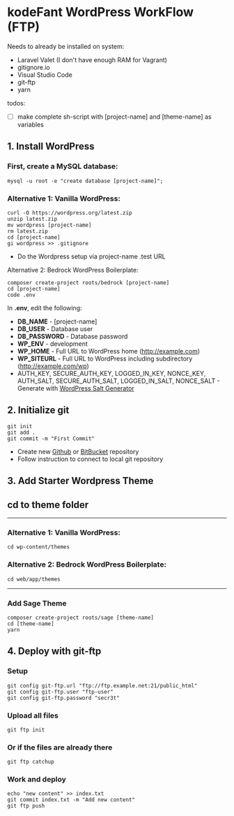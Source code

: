 # kodeFant WordPress WorkFlow (FTP)

Needs to already be installed on system:

- Laravel Valet (I don't have enough RAM for Vagrant)
- gitignore.io
- Visual Studio Code
- git-ftp
- yarn

todos:

- [ ] make complete sh-script with [project-name] and [theme-name] as variables

## 1. Install WordPress

### First, create a MySQL database:

```
mysql -u root -e "create database [project-name]";
```

### Alternative 1: Vanilla WordPress:

```
curl -O https://wordpress.org/latest.zip
unzip latest.zip
mv wordpress [project-name]
rm latest.zip
cd [project-name]
gi wordpress >> .gitignore
```

- Do the Wordpress setup via project-name .test URL

Alternative 2: Bedrock WordPress Boilerplate:

```
composer create-project roots/bedrock [project-name]
cd [project-name]
code .env
```

In **.env**, edit the following:

- **DB_NAME** - [project-name]
- **DB_USER** - Database user
- **DB_PASSWORD** - Database password
- **WP_ENV** - development
- **WP_HOME** - Full URL to WordPress home (http://example.com)
- **WP_SITEURL** - Full URL to WordPress including subdirectory (http://example.com/wp)
- AUTH_KEY, SECURE_AUTH_KEY, LOGGED_IN_KEY, NONCE_KEY, AUTH_SALT, SECURE_AUTH_SALT, LOGGED_IN_SALT, NONCE_SALT - Generate with [WordPress Salt Generator](https://cdn.roots.io/salts.html)

## 2. Initialize git

```
git init
git add .
git commit -m "First Commit"
```

- Create new [Github](https://github.com/new) or [BitBucket](https://bitbucket.org/repo/create) repository
- Follow instruction to connect to local git repository

## 3. Add Starter Wordpress Theme

## cd to theme folder

---

### Alternative 1: Vanilla WordPress:

```
cd wp-content/themes
```

### Alternative 2: Bedrock WordPress Boilerplate:

```
cd web/app/themes
```

---

### Add Sage Theme

```
composer create-project roots/sage [theme-name]
cd [theme-name]
yarn
```

## 4. Deploy with git-ftp

### Setup

```
git config git-ftp.url "ftp://ftp.example.net:21/public_html"
git config git-ftp.user "ftp-user"
git config git-ftp.password "secr3t"
```

### Upload all files

```
git ftp init
```

### Or if the files are already there

```
git ftp catchup
```

### Work and deploy

```
echo "new content" >> index.txt
git commit index.txt -m "Add new content"
git ftp push
```

```

```
